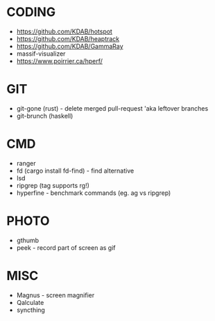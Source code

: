 # CODING

* https://github.com/KDAB/hotspot
* https://github.com/KDAB/heaptrack
* https://github.com/KDAB/GammaRay
* massif-visualizer
* https://www.poirrier.ca/hperf/

# GIT

* git-gone (rust) - delete merged pull-request 'aka leftover branches
* git-brunch (haskell)

# CMD

* ranger
* fd (cargo install fd-find) - find alternative
* lsd
* ripgrep (tag supports rg!)
* hyperfine - benchmark commands (eg. ag vs ripgrep)

# PHOTO

* gthumb
* peek - record part of screen as gif

# MISC
* Magnus - screen magnifier
* Qalculate
* syncthing
